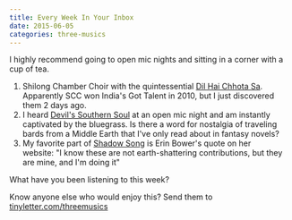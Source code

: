 ```yaml
---
title: Every Week In Your Inbox
date: 2015-06-05
categories: three-musics
---
```


 <div>I highly recommend going to open mic nights and sitting in a corner with a cup of tea. </div>

<ol>
	<li>Shilong Chamber Choir with the quintessential <a href="https://www.youtube.com/watch?v=Vq7aa54xoCE">Dil Hai Chhota Sa</a>. Apparently SCC won India's Got Talent in 2010, but I just discovered them 2 days ago.</li>
	<li>I heard <a href="https://www.youtube.com/watch?v=ERKmejx6J3Y">Devil's Southern Soul</a> at an open mic night and am instantly captivated by the bluegrass. Is there a word for nostalgia of traveling bards from a Middle Earth that I've only read about in fantasy novels?</li>
	<li>My favorite part of <a href="https://erinbower.bandcamp.com/track/shadow-song">Shadow Song</a> is Erin Bower's quote on her website: "I know these are not earth-shattering contributions, but they are mine, and I'm doing it"</li>
</ol>
What have you been listening to this week?

Know anyone else who would enjoy this? Send them to <a href="http://tinyletter.com/threemusics">tinyletter.com/threemusics</a>
